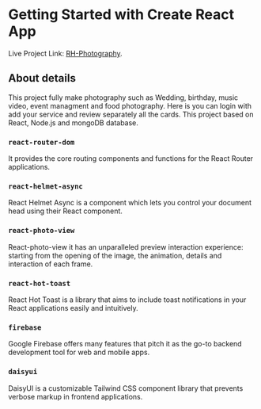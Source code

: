 # Getting Started with Create React App

Live Project Link: [RH-Photography](https://rh-photography.web.app/).

## About details

This project fully make photography such as Wedding, birthday, music video, event managment and food photography. Here is you can  login with add your service and review separately all the cards. This project based on React, Node.js and mongoDB database.

### `react-router-dom`

It provides the core routing components and functions for the React Router applications.

### `react-helmet-async`

React Helmet Async is a component which lets you control your document head using their React component.

### `react-photo-view`

React-photo-view it has an unparalleled preview interaction experience: starting from the opening of the image, the animation, details and interaction of each frame.

### `react-hot-toast`

React Hot Toast is a library that aims to include toast notifications in your React applications easily and intuitively.

### `firebase`

Google Firebase offers many features that pitch it as the go-to backend development tool for web and mobile apps.

### `daisyui`

DaisyUI is a customizable Tailwind CSS component library that prevents verbose markup in frontend applications.